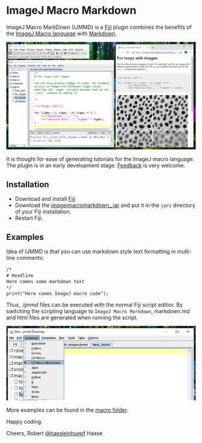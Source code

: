 # ImageJ Macro Markdown

ImageJ Macro MarkDown (IJMMD) is a [Fiji](https://fiji.sc) plugin combines the benefits of the 
[ImageJ Macro language](https://imagej.nih.gov/ij/developer/macro/macros.html)
with
[Markdown](https://en.wikipedia.org/wiki/Markdown).

![Image](images/screenshot.png)

It is thought for ease of generating tutorials for the ImageJ macro language. 
The plugin is in an early development stage.
[Feedback](https://github.com/haesleinhuepf/imagejmacromarkdown/issues) is very welcome. 

## Installation
* Download and install [Fiji](https://fiji.sc/Downloads)
* Download the [imagejmacromarkdown_.jar](https://github.com/haesleinhuepf/imagejmacromarkdown/releases/download/0.1.0/imagejmacromarkdown_-0.1.0.jar) and put it in the `jars` directory of your Fiji installation.
* Restart Fiji.

## Examples
Idea of IJMMD is that you can use markdown style text formatting
in multi-line comments:
 
```
/*
# Headline
Here comes some markdown text
*/
print("Here comes ImageJ macro code");
``` 

Thus, .ijmmd files can be executed with the normal Fiji script editior. By switching
the scripting language to `ImageJ Macro Markdown`, markdown.md and html files are
generated when running the script.

![Image](images/language_selection.png)

More examples can be found in the [macro folder](https://github.com/haesleinhuepf/imagejmacromarkdown/tree/master/src/main/macro).

Happy coding.

Cheers,
Robert [@haesleinhuepf](https://twitter.com/haesleinhuepf) Haase
